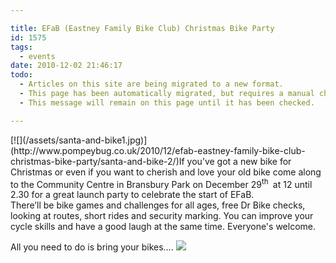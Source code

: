 ```yaml
---

title: EFaB (Eastney Family Bike Club) Christmas Bike Party
id: 1575
tags:
  - events
date: 2010-12-02 21:46:17
todo:
  - Articles on this site are being migrated to a new format.
  - This page has been automatically migrated, but requires a manual check-&-tune to ensure the format and links all work as expected.
  - This message will remain on this page until it has been checked.

---
```


<div class="mceTemp">[![](/assets/santa-and-bike1.jpg)](http://www.pompeybug.co.uk/2010/12/efab-eastney-family-bike-club-christmas-bike-party/santa-and-bike-2/)If you’ve got a new bike for Christmas or even if you want to cherish and love your old bike come along to the Community Centre in Bransbury Park on December 29<sup>th </sup> at 12 until 2.30 for a great launch party to celebrate the start of EFaB.</div>
There’ll be bike games and challenges for all ages, free Dr Bike checks, looking at routes, short rides and security marking. You can improve your cycle skills and have a good laugh at the same time. Everyone's welcome.

All you need to do is bring your bikes…. [![](/assets/bike-tree2.gif)](http://www.pompeybug.co.uk/?attachment_id=1584)